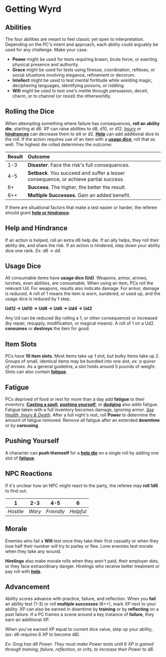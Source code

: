 # Getting Wyrd

## Abilities

The four abilities are meant to feel classic yet open to interpretation. Depending on the PC's intent and approach, each ability could arguably be used for any challenge. Make your case.

- **Power** might be used for tests requiring brawn, brute force, or exerting physical presence and authority.
- **Grace** might be used for tests using finesse, coordination, reflexes, or social situations involving elegance, refinement or decorum.
- **Intellect** might be used to test mental fortitude while wielding magic, deciphering languages, identifying poisons, or riddling.
- **Will** might be used to test one's mettle through persuasion, deceit, charm, or to channel (or resist) the otherworldly.

## Rolling the Dice

When attempting something where failure has consequences, **roll an ability die**, starting at d6. XP can raise abilities to d8, d10, or d12. [Injury](combat.md#health-injury-death) or **[hindrances](#help-and-hindrance)** can decrease them to d4 or d2. **[Help](#help-and-hindrance)** can add additional dice to the roll. If the action requires use of an item with a **[usage dice](#usage-dice)**, roll that as well. The highest die rolled determines the outcome:

| Result | Outcome                                                                               |
|:-------|:--------------------------------------------------------------------------------------|
| 1-3    | **Disaster**. Face the risk's full consequences.                                      |
| 4-5    | **Setback**. You succeed and suffer a lesser consequence, or achieve partial success. |
| 6+     | **Success**. The higher, the better the result.                                       |
| 6++    | **Multiple Successes**. Gain an added benefit.                                        |

If there are situational factors that make a test easier or harder, the referee should grant **[help or hindrance](#help-and-hindrance)**.

## Help and Hindrance

If an action is helped, roll an extra d6 help die. If an ally helps, they roll their ability die, and share the risk. If an action is hindered, step down your ability dice one rank. *Ex: d6 → d4.*

## Usage Dice

All consumable items have **usage dice (Ud)**. Weapons, armor, arrows, torches, even abilities, are consumable. When using an item, PCs roll the relevant Ud. For weapons, results also indicate damage. For armor, damage is reduced. A roll of 1 means the item is worn, sundered, or used up, and the usage dice is reduced by 1 step.

**Ud12 → Ud10 → Ud8 → Ud6 → Ud4 → Ud2**

Any Ud can be reduced (by rolling a 1, or other consequence) or increased (by repair, resupply, modification, or magical means). A roll of 1 on a Ud2 **consumes** or **destroys** the item for good.

## Item Slots

PCs have **10 item slots**. Most items take up 1 slot, but bulky items take up 2. Groups of small, identical items may be bundled into one slot, *ex: a quiver of arrows*. As a general guideline, a slot holds around 5 pounds of weight. Slots can also contain **[fatigue](#fatigue)**.

## Fatigue

PCs deprived of food or rest for more than a day add **fatigue** to their inventory. **[Casting a spell](magic.md#casting-a-spell)**, **[pushing yourself](#pushing-yourself)**, or **[dodging](combat.md#nimble-dodge)** also adds fatigue. Fatigue taken with a full inventory becomes damage, ignoring armor. *[See Health, Injury & Death](combat.md#health-injury-death)*. After a full night's rest, roll **Power** to determine the amount of fatigue removed. Remove all fatigue after an extended **downtime** or by **carousing**.

## Pushing Yourself

A character can **push themself** for a **[help die](#help-and-hindrance)** on a single roll by adding one slot of **[fatigue](#fatigue)**.

## NPC Reactions

If it's unclear how an NPC might react to the party, the referee may **roll 1d6** to find out.

| 1        | 2-3   | 4-5      | 6        |
|:--------:|:-----:|:--------:|:--------:|
| *Hostile* | *Wary* | *Friendly* | *Helpful* |

## Morale

Enemies who fail a **Will** test once they take their first casualty or when they lose half their number will try to parley or flee. Lone enemies test morale when they take any wound.

**Hirelings** also make morale rolls when they aren't paid, their employer dies, or they face extraordinary danger. Hirelings who receive better treatment or pay roll with **[help](#help-and-hindrance)**.

## Advancement

Ability scores advance with practice, failure, and reflection. When you **fail** an ability test (1-3) or roll **multiple successes** (6++), mark XP next to your ability. XP can also be earned in downtime by **training** or by **reflecting** on a past failure. If a PC frames a scene around a key instance of **failure**, they earn an additional XP.

When you've earned XP equal to current dice value, step up your ability, (ex: d6 requires 6 XP to become d8).

*Ex: Grog has d6 Power. They must make Power tests until 6 XP is gained through training, failure, reflection, or crits, to increase their Power to d8.*
